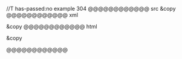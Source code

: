 //T has-passed:no
example 304
@@@@@@@@@@@@ src
&copy
@@@@@@@@@@@@ xml
<?xml version="1.0" encoding="UTF-8"?>
<!DOCTYPE document SYSTEM "CommonMark.dtd">
<document xmlns="http://commonmark.org/xml/1.0">
  <paragraph>
    <text>&amp;copy</text>
  </paragraph>
</document>
@@@@@@@@@@@@ html
<p>&amp;copy</p>
@@@@@@@@@@@@

